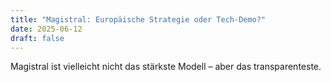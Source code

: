 ```yaml
---
title: "Magistral: Europäische Strategie oder Tech-Demo?"
date: 2025-06-12
draft: false
---
```


Magistral ist vielleicht nicht das stärkste Modell – aber das transparenteste.
